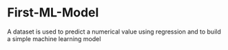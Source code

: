 # First-ML-Model
A dataset is used to predict a numerical value using regression and to build a simple machine learning model
